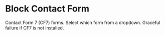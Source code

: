 # Block Contact Form

Contact Form 7 (CF7) forms. Select which form from a dropdown. Graceful failure if CF7 is not installed.
